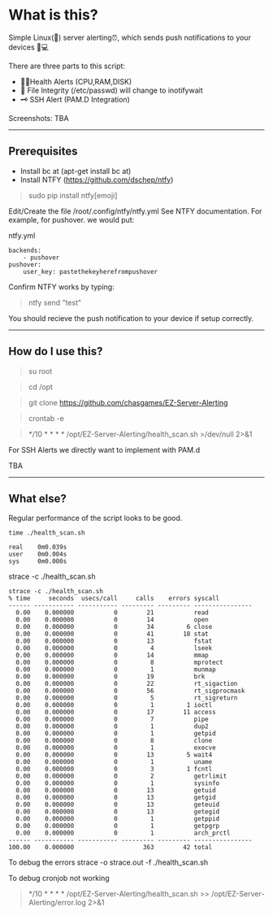 
# What is this?
Simple Linux(🐧) server alerting⏰, which sends push notifications to your devices 📱💻

There are three parts to this script:
- 👨‍⚕️Health Alerts (CPU,RAM,DISK)
- 📂 File Integrity (/etc/passwd) will change to inotifywait
- 🗝️ SSH Alert (PAM.D Integration)

Screenshots:
TBA


---

## Prerequisites
- Install bc at (apt-get install bc at)
- Install NTFY (https://github.com/dschep/ntfy)

> sudo pip install ntfy[emoji]

Edit/Create the file /root/.config/ntfy/ntfy.yml
See NTFY documentation. For example, for pushover. we would put:

ntfy.yml
```
backends:
    - pushover
pushover:
    user_key: pastethekeyherefrompushover
```

Confirm NTFY works by typing:

> ntfy send "test"


You should recieve the push notification to your device if setup correctly.


---

## How do I use this?

> su root

> cd /opt

> git clone https://github.com/chasgames/EZ-Server-Alerting

> crontab -e

> */10 * * * * /opt/EZ-Server-Alerting/health_scan.sh >/dev/null 2>&1


For SSH Alerts we directly want to implement with PAM.d

TBA






---

## What else?

Regular performance of the script looks to be good.
```
time ./health_scan.sh

real    0m0.039s
user    0m0.004s
sys     0m0.000s
```

strace -c ./health_scan.sh

```
strace -c ./health_scan.sh
% time     seconds  usecs/call     calls    errors syscall
------ ----------- ----------- --------- --------- ----------------
  0.00    0.000000           0        21           read
  0.00    0.000000           0        14           open
  0.00    0.000000           0        34         6 close
  0.00    0.000000           0        41        18 stat
  0.00    0.000000           0        13           fstat
  0.00    0.000000           0         4           lseek
  0.00    0.000000           0        14           mmap
  0.00    0.000000           0         8           mprotect
  0.00    0.000000           0         1           munmap
  0.00    0.000000           0        19           brk
  0.00    0.000000           0        22           rt_sigaction
  0.00    0.000000           0        56           rt_sigprocmask
  0.00    0.000000           0         5           rt_sigreturn
  0.00    0.000000           0         1         1 ioctl
  0.00    0.000000           0        17        11 access
  0.00    0.000000           0         7           pipe
  0.00    0.000000           0         1           dup2
  0.00    0.000000           0         1           getpid
  0.00    0.000000           0         8           clone
  0.00    0.000000           0         1           execve
  0.00    0.000000           0        13         5 wait4
  0.00    0.000000           0         1           uname
  0.00    0.000000           0         3         1 fcntl
  0.00    0.000000           0         2           getrlimit
  0.00    0.000000           0         1           sysinfo
  0.00    0.000000           0        13           getuid
  0.00    0.000000           0        13           getgid
  0.00    0.000000           0        13           geteuid
  0.00    0.000000           0        13           getegid
  0.00    0.000000           0         1           getppid
  0.00    0.000000           0         1           getpgrp
  0.00    0.000000           0         1           arch_prctl
------ ----------- ----------- --------- --------- ----------------
100.00    0.000000                   363        42 total
```

To debug the errors
strace -o strace.out -f ./health_scan.sh

To debug cronjob not working
> */10 * * * * /opt/EZ-Server-Alerting/health_scan.sh >> /opt/EZ-Server-Alerting/error.log 2>&1
